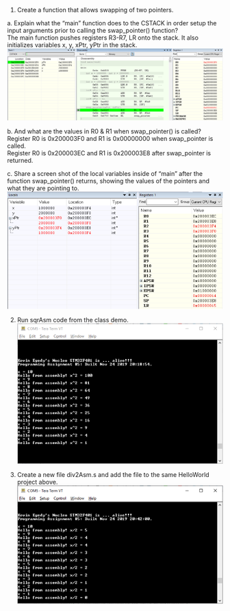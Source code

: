 1. Create a function that allows swapping of two pointers.<br>

a. Explain what the “main” function does to the CSTACK in order setup the input arguments prior to calling the swap_pointer() function?<br>
The main function pushes registers R3-R7, LR onto the stack. It also initializes variables x, y, xPtr, yPtr in the stack. 
![](main_ADD&STR.PNG)

b. And what are the values in R0 & R1 when swap_pointer() is called?<br>
Register R0 is 0x200003F0 and R1 is 0x00000000 when swap_pointer is called. <br>
Register R0 is 0x200003EC and R1 is 0x200003E8 after swap_pointer is returned.

c. Share a screen shot of the local variables inside of “main” after the function swap_pointer() returns, showing the values of the pointers and what they are pointing to.<br>
![](swap_return.PNG)

2. Run sqrAsm code from the class demo. <br>
![](TeraTerm_sqrAsm.PNG)

3. Create a new file div2Asm.s and add the file to the same HelloWorld project above.  <br>
![](TeraTerm_div2Asm.PNG)
